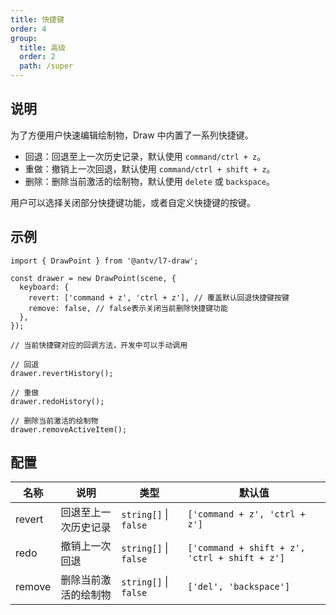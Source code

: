 ```yaml
---
title: 快捷键
order: 4
group:
  title: 高级
  order: 2
  path: /super
---
```


## 说明

为了方便用户快速编辑绘制物，Draw 中内置了一系列快捷键。

- 回退：回退至上一次历史记录，默认使用 `command/ctrl + z`。
- 重做：撤销上一次回退，默认使用 `command/ctrl + shift + z`。
- 删除：删除当前激活的绘制物，默认使用 `delete` 或 `backspace`。

用户可以选择关闭部分快捷键功能，或者自定义快捷键的按键。

## 示例

```tsx | pure
import { DrawPoint } from '@antv/l7-draw';

const drawer = new DrawPoint(scene, {
  keyboard: {
    revert: ['command + z', 'ctrl + z'], // 覆盖默认回退快捷键按键
    remove: false, // false表示关闭当前删除快捷键功能
  },
});

// 当前快捷键对应的回调方法，开发中可以手动调用

// 回退
drawer.revertHistory();

// 重做
drawer.redoHistory();

// 删除当前激活的绘制物
drawer.removeActiveItem();
```

## 配置

| 名称   | 说明                 | 类型                      | 默认值                                        |
| ------ | -------------------- | ------------------------- | --------------------------------------------- |
| revert | 回退至上一次历史记录 | `string[]` &#124; `false` | `['command + z', 'ctrl + z']`                 |
| redo   | 撤销上一次回退       | `string[]` &#124; `false` | `['command + shift + z', 'ctrl + shift + z']` |
| remove | 删除当前激活的绘制物 | `string[]` &#124; `false` | `['del', 'backspace']`                        |
